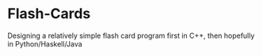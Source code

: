 # Flash-Cards
Designing a relatively simple flash card program first in C++, then hopefully in Python/Haskell/Java
